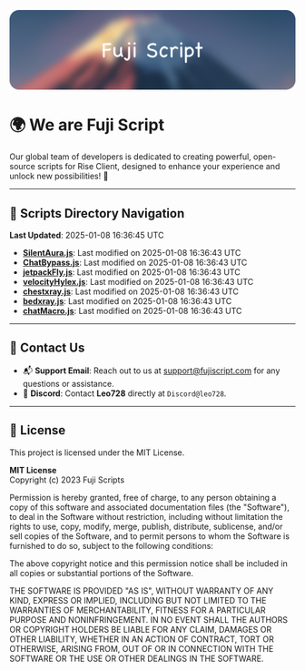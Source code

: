 ![Banner](.github/b.webp)

# 🌍 **We are Fuji Script**

Our global team of developers is dedicated to creating powerful, open-source scripts for Rise Client, designed to enhance your experience and unlock new possibilities! 🌟

---
<!-- SCRIPTS_NAVIGATION_START -->
## 📂 **Scripts Directory Navigation**

**Last Updated**: 2025-01-08 16:36:45 UTC

- **[SilentAura.js](scripts/SilentAura.js)**: Last modified on 2025-01-08 16:36:43 UTC
- **[ChatBypass.js](scripts/ChatBypass.js)**: Last modified on 2025-01-08 16:36:43 UTC
- **[jetpackFly.js](scripts/jetpackFly.js)**: Last modified on 2025-01-08 16:36:43 UTC
- **[velocityHylex.js](scripts/velocityHylex.js)**: Last modified on 2025-01-08 16:36:43 UTC
- **[chestxray.js](scripts/chestxray.js)**: Last modified on 2025-01-08 16:36:43 UTC
- **[bedxray.js](scripts/bedxray.js)**: Last modified on 2025-01-08 16:36:43 UTC
- **[chatMacro.js](scripts/chatMacro.js)**: Last modified on 2025-01-08 16:36:43 UTC

<!-- SCRIPTS_NAVIGATION_END -->

---

## 💬 **Contact Us**  
- 📬 **Support Email**: Reach out to us at [support@fujiscript.com](mailto:support@fujiscript.com) for any questions or assistance.  
- 💬 **Discord**: Contact **Leo728** directly at `Discord@leo728`.

---

## 📜 **License**

This project is licensed under the MIT License.  

**MIT License**  
Copyright (c) 2023 Fuji Scripts  

Permission is hereby granted, free of charge, to any person obtaining a copy of this software and associated documentation files (the "Software"), to deal in the Software without restriction, including without limitation the rights to use, copy, modify, merge, publish, distribute, sublicense, and/or sell copies of the Software, and to permit persons to whom the Software is furnished to do so, subject to the following conditions:  

The above copyright notice and this permission notice shall be included in all copies or substantial portions of the Software.  

THE SOFTWARE IS PROVIDED "AS IS", WITHOUT WARRANTY OF ANY KIND, EXPRESS OR IMPLIED, INCLUDING BUT NOT LIMITED TO THE WARRANTIES OF MERCHANTABILITY, FITNESS FOR A PARTICULAR PURPOSE AND NONINFRINGEMENT. IN NO EVENT SHALL THE AUTHORS OR COPYRIGHT HOLDERS BE LIABLE FOR ANY CLAIM, DAMAGES OR OTHER LIABILITY, WHETHER IN AN ACTION OF CONTRACT, TORT OR OTHERWISE, ARISING FROM, OUT OF OR IN CONNECTION WITH THE SOFTWARE OR THE USE OR OTHER DEALINGS IN THE SOFTWARE.  
